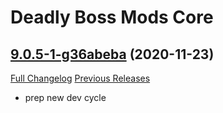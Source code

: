 # Deadly Boss Mods Core

## [9.0.5-1-g36abeba](https://github.com/DeadlyBossMods/DeadlyBossMods/tree/36abeba44b8bbd3874df47f127b69632183adda0) (2020-11-23)
[Full Changelog](https://github.com/DeadlyBossMods/DeadlyBossMods/compare/9.0.5...36abeba44b8bbd3874df47f127b69632183adda0) [Previous Releases](https://github.com/DeadlyBossMods/DeadlyBossMods/releases)

- prep new dev cycle  
